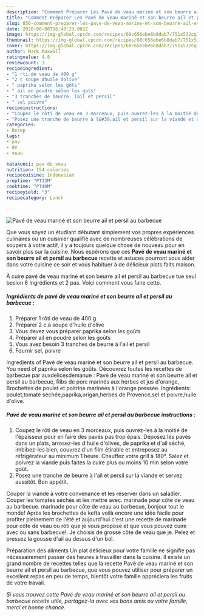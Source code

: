 ```yaml
---
description: "Comment Préparer Les Pavé de veau mariné et son beurre ail et persil au barbecue"
title: "Comment Préparer Les Pavé de veau mariné et son beurre ail et persil au barbecue"
slug: 856-comment-preparer-les-pave-de-veau-marine-et-son-beurre-ail-et-persil-au-barbecue
date: 2020-08-08T16:48:23.002Z
image: https://img-global.cpcdn.com/recipes/68c656ebe6b8dab7/751x532cq70/pave-de-veau-marine-et-son-beurre-ail-et-persil-au-barbecue-photo-principale-de-la-recette.jpg
thumbnail: https://img-global.cpcdn.com/recipes/68c656ebe6b8dab7/751x532cq70/pave-de-veau-marine-et-son-beurre-ail-et-persil-au-barbecue-photo-principale-de-la-recette.jpg
cover: https://img-global.cpcdn.com/recipes/68c656ebe6b8dab7/751x532cq70/pave-de-veau-marine-et-son-beurre-ail-et-persil-au-barbecue-photo-principale-de-la-recette.jpg
author: Mark Maxwell
ratingvalue: 4.8
reviewcount: 3
recipeingredient:
- "1 rti de veau de 400 g"
- "2 c soupe dhuile dolive"
- " paprika selon les gots"
- " ail en poudre selon les gots"
- "3 tranches de beurre  lail et persil"
- " sel poivre"
recipeinstructions:
- "Coupez le rôti de veau en 3 morceaux, puis ouvrez-les à la moitié de l&#39;épaisseur pour en faire des pavés pas trop épais. Déposez les pavés dans un plats, arrosez-les d&#39;huile d&#39;olives, de paprika et d&#39;ail séché, imbibez-les bien, couvrez d&#39;un film étirable et entreposez au réfrigérateur au minimum 1 heure. Chauffez votre grill à 180°. Salez et poivrez la viande puis faites la cuire plus ou moins 10 min selon votre goût."
- "Posez une tranche de beurre à l&#39;ail et persil sur la viande et servez aussitôt. Bon appétit."
categories:
- Resep
tags:
- pav
- de
- veau

katakunci: pav de veau 
nutrition: 154 calories
recipecuisine: Indonesian
preptime: "PT33M"
cooktime: "PT40M"
recipeyield: "3"
recipecategory: Lunch

---
```



![Pavé de veau mariné et son beurre ail et persil au barbecue](https://img-global.cpcdn.com/recipes/68c656ebe6b8dab7/751x532cq70/pave-de-veau-marine-et-son-beurre-ail-et-persil-au-barbecue-photo-principale-de-la-recette.jpg)

Que vous soyez un étudiant débutant simplement vos propres expériences culinaires ou un cuisinier qualifié avec de nombreuses célébrations de soupers à votre actif, il y a toujours quelque chose de nouveau pour en savoir plus sur la cuisine. Nous espérons que ces <strong> Pavé de veau mariné et son beurre ail et persil au barbecue </strong> recette et astuces pourront vous aider dans votre cuisine ce soir et vous habituer à de délicieux plats faits maison.

<!--inarticleads1-->

À cuire pavé de veau mariné et son beurre ail et persil au barbecue tue seul besion 6 Ingrédients et 2 pas. Voici comment vous faire cette.

##### Ingrédients de pavé de veau mariné et son beurre ail et persil au barbecue :

1. Préparer 1 rôti de veau de 400 g
1. Préparer 2 c.à soupe d&#39;huile d&#39;olive
1. Vous devez vous préparer  paprika selon les goûts
1. Préparer  ail en poudre selon les goûts
1. Vous avez besoin 3 tranches de beurre à l&#39;ail et persil
1. Fournir  sel, poivre


Ingredients of Pavé de veau mariné et son beurre ail et persil au barbecue. You need of paprika selon les goûts. Découvrez toutes les recettes de barbecue par auxdelicesdemanue : Pavé de veau mariné et son beurre ail et persil au barbecue, Ribs de porc marinés aux herbes et jus d&#39;orange, Brochettes de poulet et poitrine marinées à l&#39;orange pressée. Ingrédients: poulet,tomate séchée,paprika,origan,herbes de Provence,sel et poivre,huile d&#39;olive. 

<!--inarticleads2-->

##### Pavé de veau mariné et son beurre ail et persil au barbecue instructions :

1. Coupez le rôti de veau en 3 morceaux, puis ouvrez-les à la moitié de l&#39;épaisseur pour en faire des pavés pas trop épais. Déposez les pavés dans un plats, arrosez-les d&#39;huile d&#39;olives, de paprika et d&#39;ail séché, imbibez-les bien, couvrez d&#39;un film étirable et entreposez au réfrigérateur au minimum 1 heure. Chauffez votre grill à 180°. Salez et poivrez la viande puis faites la cuire plus ou moins 10 min selon votre goût.
1. Posez une tranche de beurre à l&#39;ail et persil sur la viande et servez aussitôt. Bon appétit.


Couper la viande à votre convenance et les réserver dans un saladier. Couper les tomates séchés et les mettre avec. marinade pour côte de veau au barbecue. marinade pour côte de veau au barbecue, bonjour tout le monde! Après les brochettes de kefta voilà encore une idée facile pour profiter pleinement de l&#39;été et aujourd&#39;hui c&#39;est une recette de marinade pour côte de veau ou rôti que je vous propose et que vous pouvez cuire avec ou sans barbecue!. Je choisis de grosse côte de veau que je. Pelez et pressez la gousse d&#39;ail au dessus d&#39;un bol. 

<!--inarticleads1-->

<p>
Préparation des aliments Un plat délicieux pour votre famille ne signifie pas nécessairement passer des heures à travailler dans la cuisine. Il existe un grand nombre de recettes telles que la recette Pavé de veau mariné et son beurre ail et persil au barbecue, que vous pouvez utiliser pour préparer un excellent repas en peu de temps, bientôt votre famille appréciera les fruits de votre travail.
</p>

<p>
<i>Si vous trouvez cette Pavé de veau mariné et son beurre ail et persil au barbecue recette utile, partagez-la avec vos bons amis ou votre famille, merci et bonne chance.</i>
</p>
